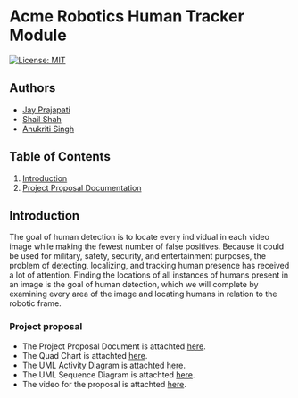 # Acme Robotics Human Tracker Module

[![License: MIT](https://img.shields.io/badge/License-MIT-green.svg)](https://opensource.org/licenses/MIT)

## Authors

- [Jay Prajapati](https://github.com/https://github.com/jayprajapati009)
- [Shail Shah](https://github.com/https://github.com/sshah115)
- [Anukriti Singh](https://github.com/https://github.com/AnukritiSinghh)

## Table of Contents

1. [Introduction](#introduction)
2. [Project Proposal Documentation](#project-proposal)

## Introduction

The goal of human detection is to locate every individual in each video image while making the fewest number of false positives. Because it could be used for military, safety, security, and entertainment purposes, the problem of detecting, localizing, and tracking human presence has received a lot of attention. Finding the locations of all instances of humans present in an image is the goal of human detection, which we will complete by examining every area of the image and locating humans in relation to the robotic frame.
  
### Project proposal

- The Project Proposal Document is attachted [here](/https://github.com/jayprajapati009/Acme-Robotics-Human-Tracker/blob/main/proposal_documents/Acme%20Robotics%20Human%20Detector.pdf).  
- The Quad Chart is attachted [here](/).  
- The UML Activity Diagram is attachted [here](/).  
- The UML Sequence Diagram is attachted [here](/).  
- The video for the proposal is attachted [here](/).
